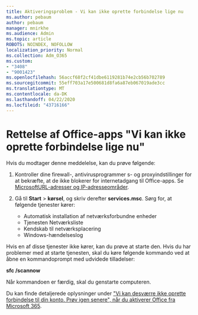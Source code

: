 ```yaml
---
title: Aktiveringsproblem - Vi kan ikke oprette forbindelse lige nu
ms.author: pebaum
author: pebaum
manager: mnirkhe
ms.audience: Admin
ms.topic: article
ROBOTS: NOINDEX, NOFOLLOW
localization_priority: Normal
ms.collection: Adm_O365
ms.custom:
- "3408"
- "9001423"
ms.openlocfilehash: 56accf68f2cf41dbe6119281b74e2cb56b702789
ms.sourcegitcommit: 55eff703a17e500681d8fa6a87eb067019ade3cc
ms.translationtype: MT
ms.contentlocale: da-DK
ms.lasthandoff: 04/22/2020
ms.locfileid: "43716166"
---
```

# <a name="fixing-the-office-apps-we-are-unable-to-connect-right-now-message"></a>Rettelse af Office-apps "Vi kan ikke oprette forbindelse lige nu"

Hvis du modtager denne meddelelse, kan du prøve følgende:

1. Kontroller dine firewall-, antivirusprogrammer s- og proxyindstillinger for at bekræfte, at de ikke blokerer for internetadgang til Office-apps. Se [MicrosoftURL-adresser og IP-adresseområder](https://docs.microsoft.com/office365/enterprise/urls-and-ip-address-ranges).

2. Gå til **Start** > **kørsel**, og skriv derefter **services.msc**. Sørg for, at følgende tjenester kører:
    - Automatisk installation af netværksforbundne enheder
    - Tjenesten Netværksliste
    - Kendskab til netværksplacering
    - Windows-hændelseslog

Hvis en af disse tjenester ikke kører, kan du prøve at starte den. Hvis du har problemer med at starte tjenesten, skal du køre følgende kommando ved at åbne en kommandoprompt med udvidede tilladelser:

**sfc /scannow**

Når kommandoen er færdig, skal du genstarte computeren.

Du kan finde detaljerede oplysninger under ["Vi kan desværre ikke oprette forbindelse til din konto. Prøv igen senere", når du aktiverer Office fra Microsoft 365](https://docs.microsoft.com/office/troubleshoot/activation-installation/issue-when-activate-office-from-office-365).